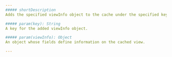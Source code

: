 ```yaml
---
##### shortDescription
Adds the specified viewInfo object to the cache under the specified key.

##### param(key): String
A key for the added viewInfo object.

##### param(viewInfo): Object
An object whose fields define information on the cached view.

---
```

